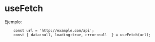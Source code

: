# useFetch

Ejemplo:

```
    const url = 'http://example.com/api';
    const { data:null, loading:true, error:null  } = useFetch(url);
```